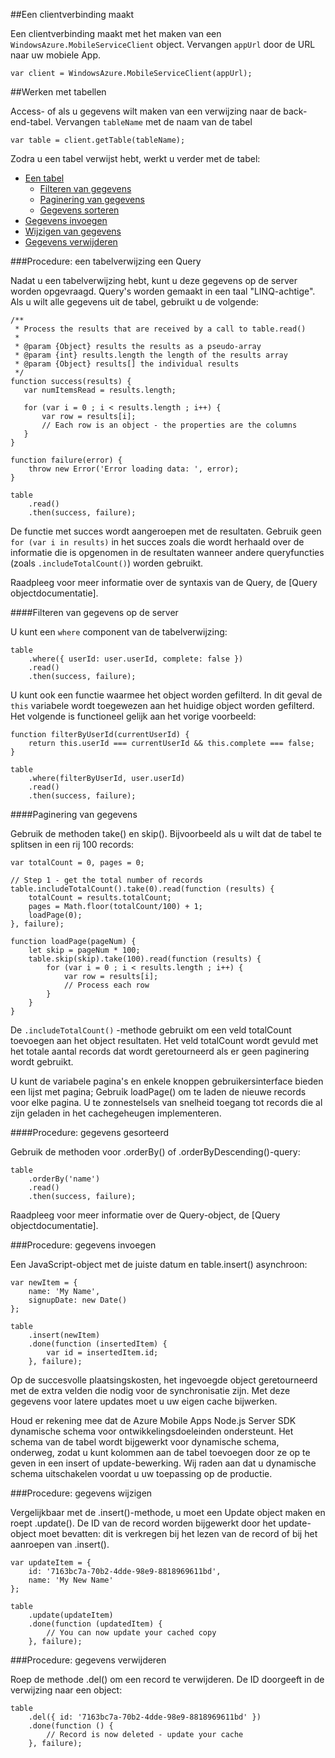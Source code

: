 ##<a name="create-client"></a>Een clientverbinding maakt

Een clientverbinding maakt met het maken van een `WindowsAzure.MobileServiceClient` object.  Vervangen `appUrl` door de URL naar uw mobiele App.

```
var client = WindowsAzure.MobileServiceClient(appUrl);
```

##<a name="table-reference"></a>Werken met tabellen

Access- of als u gegevens wilt maken van een verwijzing naar de back-end-tabel. Vervangen `tableName` met de naam van de tabel

```
var table = client.getTable(tableName);
```

Zodra u een tabel verwijst hebt, werkt u verder met de tabel:

* [Een tabel](#querying)
  * [Filteren van gegevens](#table-filter)
  * [Paginering van gegevens](#table-paging)
  * [Gegevens sorteren](#sorting-data)
* [Gegevens invoegen](#inserting)
* [Wijzigen van gegevens](#modifying)
* [Gegevens verwijderen](#deleting)

###<a name="querying"></a>Procedure: een tabelverwijzing een Query

Nadat u een tabelverwijzing hebt, kunt u deze gegevens op de server worden opgevraagd.  Query's worden gemaakt in een taal "LINQ-achtige".
Als u wilt alle gegevens uit de tabel, gebruikt u de volgende:

```
/**
 * Process the results that are received by a call to table.read()
 *
 * @param {Object} results the results as a pseudo-array
 * @param {int} results.length the length of the results array
 * @param {Object} results[] the individual results
 */
function success(results) {
   var numItemsRead = results.length;

   for (var i = 0 ; i < results.length ; i++) {
       var row = results[i];
       // Each row is an object - the properties are the columns
   }
}

function failure(error) {
    throw new Error('Error loading data: ', error);
}

table
    .read()
    .then(success, failure);
```

De functie met succes wordt aangeroepen met de resultaten.   Gebruik geen `for (var i in results)` in het succes zoals die wordt herhaald over de informatie die is opgenomen in de resultaten wanneer andere queryfuncties (zoals `.includeTotalCount()`) worden gebruikt.

Raadpleeg voor meer informatie over de syntaxis van de Query, de [Query objectdocumentatie].

####<a name="table-filter"></a>Filteren van gegevens op de server

U kunt een `where` component van de tabelverwijzing:

```
table
    .where({ userId: user.userId, complete: false })
    .read()
    .then(success, failure);
```

U kunt ook een functie waarmee het object worden gefilterd.  In dit geval de `this` variabele wordt toegewezen aan het huidige object worden gefilterd.  Het volgende is functioneel gelijk aan het vorige voorbeeld:

```
function filterByUserId(currentUserId) {
    return this.userId === currentUserId && this.complete === false;
}

table
    .where(filterByUserId, user.userId)
    .read()
    .then(success, failure);
```

####<a name="table-paging"></a>Paginering van gegevens

Gebruik de methoden take() en skip().  Bijvoorbeeld als u wilt dat de tabel te splitsen in een rij 100 records:

```
var totalCount = 0, pages = 0;

// Step 1 - get the total number of records
table.includeTotalCount().take(0).read(function (results) {
    totalCount = results.totalCount;
    pages = Math.floor(totalCount/100) + 1;
    loadPage(0);
}, failure);

function loadPage(pageNum) {
    let skip = pageNum * 100;
    table.skip(skip).take(100).read(function (results) {
        for (var i = 0 ; i < results.length ; i++) {
            var row = results[i];
            // Process each row
        }
    }
}
```

De `.includeTotalCount()` -methode gebruikt om een veld totalCount toevoegen aan het object resultaten.  Het veld totalCount wordt gevuld met het totale aantal records dat wordt geretourneerd als er geen paginering wordt gebruikt.

U kunt de variabele pagina's en enkele knoppen gebruikersinterface bieden een lijst met pagina; Gebruik loadPage() om te laden de nieuwe records voor elke pagina.  U te zonnestelsels van snelheid toegang tot records die al zijn geladen in het cachegeheugen implementeren.


####<a name="sorting-data"></a>Procedure: gegevens gesorteerd

Gebruik de methoden voor .orderBy() of .orderByDescending()-query:

```
table
    .orderBy('name')
    .read()
    .then(success, failure);
```

Raadpleeg voor meer informatie over de Query-object, de [Query objectdocumentatie].

###<a name="inserting"></a>Procedure: gegevens invoegen

Een JavaScript-object met de juiste datum en table.insert() asynchroon:

```
var newItem = {
    name: 'My Name',
    signupDate: new Date()
};

table
    .insert(newItem)
    .done(function (insertedItem) {
        var id = insertedItem.id;
    }, failure);
```

Op de succesvolle plaatsingskosten, het ingevoegde object geretourneerd met de extra velden die nodig voor de synchronisatie zijn.  Met deze gegevens voor latere updates moet u uw eigen cache bijwerken.

Houd er rekening mee dat de Azure Mobile Apps Node.js Server SDK dynamische schema voor ontwikkelingsdoeleinden ondersteunt.
Het schema van de tabel wordt bijgewerkt voor dynamische schema, onderweg, zodat u kunt kolommen aan de tabel toevoegen door ze op te geven in een insert of update-bewerking.  Wij raden aan dat u dynamische schema uitschakelen voordat u uw toepassing op de productie.

###<a name="modifying"></a>Procedure: gegevens wijzigen

Vergelijkbaar met de .insert()-methode, u moet een Update object maken en roept .update().  De ID van de record worden bijgewerkt door het update-object moet bevatten: dit is verkregen bij het lezen van de record of bij het aanroepen van .insert().

```
var updateItem = {
    id: '7163bc7a-70b2-4dde-98e9-8818969611bd',
    name: 'My New Name'
};

table
    .update(updateItem)
    .done(function (updatedItem) {
        // You can now update your cached copy
    }, failure);
```

###<a name="deleting"></a>Procedure: gegevens verwijderen

Roep de methode .del() om een record te verwijderen.  De ID doorgeeft in de verwijzing naar een object:

```
table
    .del({ id: '7163bc7a-70b2-4dde-98e9-8818969611bd' })
    .done(function () {
        // Record is now deleted - update your cache
    }, failure);
```
